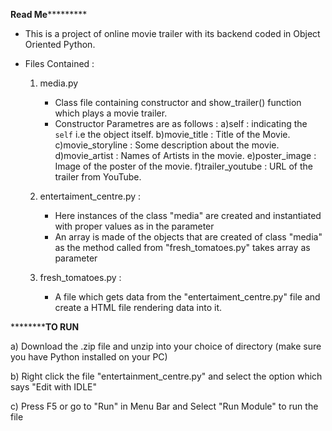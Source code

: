 **********************Read Me*******************************

- This is a project of online movie trailer with its backend coded in Object Oriented Python.

- Files Contained :
	1) media.py
		- Class file containing constructor and show_trailer() function which plays a movie trailer.
		- Constructor Parametres are as follows :
		    a)self : indicating the `self` i.e the object itself.
		    b)movie_title : Title of the Movie.
		    c)movie_storyline : Some description about the movie.
		    d)movie_artist : Names of Artists in the movie.
		    e)poster_image : Image of the poster of the movie.
		    f)trailer_youtube : URL of the trailer from YouTube.


	2) entertaiment_centre.py :
		- Here instances of the class "media" are created and instantiated with proper values as in the parameter
		- An array is made of the objects that are created of class "media" as the method called from "fresh_tomatoes.py" takes array as parameter

	3) fresh_tomatoes.py :
		- A file which gets data from the "entertaiment_centre.py" file and create a HTML file rendering data into it.

********************************TO RUN************************

a) Download the .zip file and unzip into your choice of directory (make sure you have Python installed on your PC)

b) Right click the file "entertainment_centre.py" and select the option which says "Edit with IDLE"

c) Press F5 or go to "Run" in Menu Bar and Select "Run Module" to run the file